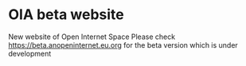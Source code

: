 # OIA beta website
 New website of Open Internet Space
Please check https://beta.anopeninternet.eu.org for the beta version which is under development 
